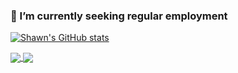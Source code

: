### 👯 I’m currently seeking regular employment

[![Shawn's GitHub stats](https://github-readme-stats.vercel.app/api?username=lannocc&show_icons=true&theme=moltack&include_all_commits=true&count_private=true)](https://github.com/lannocc)


<a title="IOVAR Web Platform and Shell" href="https://github.com/lannocc/iovar">
    <img align="center" src="https://github-readme-stats.vercel.app/api/pin/?username=lannocc&repo=iovar">
</a>
<a title="Peer-to-Peer Encrypted Communication" href="https://github.com/lannocc/lank">
    <img align="center" src="https://github-readme-stats.vercel.app/api/pin/?username=lannocc&repo=lank">
</a>
